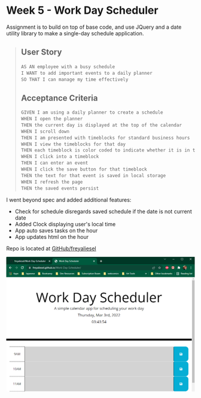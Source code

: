 
# Week 5 - Work Day Scheduler

Assignment is to build on top of base code, and use JQuery and a date utility library to make a single-day schedule application.


>## User Story
>
>```md
>AS AN employee with a busy schedule
>I WANT to add important events to a daily planner
>SO THAT I can manage my time effectively
>```
>
>## Acceptance Criteria
>
>```md
>GIVEN I am using a daily planner to create a schedule
>WHEN I open the planner
>THEN the current day is displayed at the top of the calendar
>WHEN I scroll down
>THEN I am presented with timeblocks for standard business hours
>WHEN I view the timeblocks for that day
>THEN each timeblock is color coded to indicate whether it is in the past, present, or future
>WHEN I click into a timeblock
>THEN I can enter an event
>WHEN I click the save button for that timeblock
>THEN the text for that event is saved in local storage
>WHEN I refresh the page
>THEN the saved events persist


I went beyond spec and added additional features:

+ Check for schedule disregards saved schedule if the date is not current date
+ Added Clock displaying user's local time
+ App auto saves tasks on the hour
+ App updates html on the hour


Repo is located at [GitHub/freyaliesel](https://github.com/freyaliesel/Work-Day-Scheduler)

![Image of live page hosted on GitHub](./assets/images/live-page.png)
